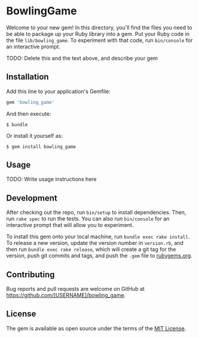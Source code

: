 # BowlingGame

Welcome to your new gem! In this directory, you'll find the files you need to be able to package up your Ruby library into a gem. Put your Ruby code in the file `lib/bowling_game`. To experiment with that code, run `bin/console` for an interactive prompt.

TODO: Delete this and the text above, and describe your gem

## Installation

Add this line to your application's Gemfile:

```ruby
gem 'bowling_game'
```

And then execute:

    $ bundle

Or install it yourself as:

    $ gem install bowling_game

## Usage

TODO: Write usage instructions here

## Development

After checking out the repo, run `bin/setup` to install dependencies. Then, run `rake spec` to run the tests. You can also run `bin/console` for an interactive prompt that will allow you to experiment.

To install this gem onto your local machine, run `bundle exec rake install`. To release a new version, update the version number in `version.rb`, and then run `bundle exec rake release`, which will create a git tag for the version, push git commits and tags, and push the `.gem` file to [rubygems.org](https://rubygems.org).

## Contributing

Bug reports and pull requests are welcome on GitHub at https://github.com/[USERNAME]/bowling_game.

## License

The gem is available as open source under the terms of the [MIT License](http://opensource.org/licenses/MIT).
